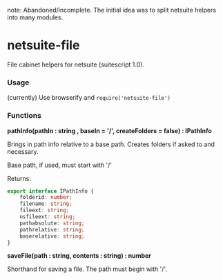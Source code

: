 note: Abandoned/incomplete.
The initial idea was to split netsuite helpers into many modules.

# netsuite-file

File cabinet helpers for netsuite (suitescript 1.0).

### Usage

(currently) Use browserify and `require('netsuite-file')`

### Functions

**pathInfo(pathIn : string , baseIn = '/', createFolders = false) : IPathInfo**

Brings in path info relative to a base path. Creates folders if asked to and necessary.

Base path, if used, must start with '/'

Returns:

```typescript
export interface IPathInfo {
    folderid: number;
    filename: string;
    fileext: string;
    nsfileext: string;
    pathabsolute: string;
    pathrelative: string;
    baserelative: string;
}
```

**saveFile(path : string, contents : string) : number**

Shorthand for saving a file. The path must begin with '/'.

